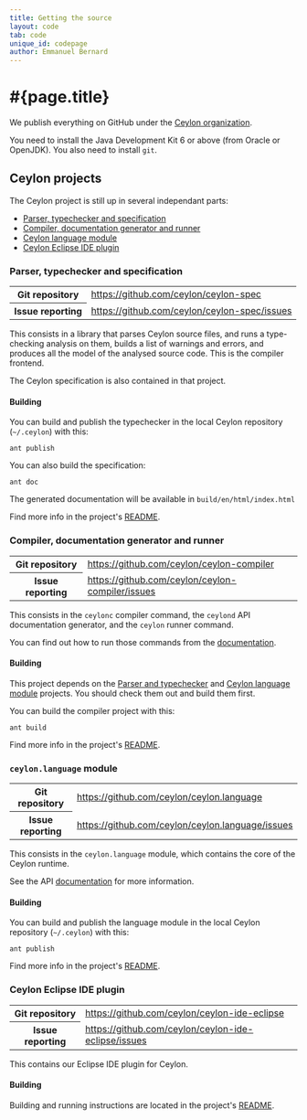 ```yaml
---
title: Getting the source
layout: code
tab: code
unique_id: codepage
author: Emmanuel Bernard
---
```

# #{page.title}

We publish everything on GitHub under the [Ceylon organization](https://github.com/ceylon).

You need to install the Java Development Kit 6 or above (from Oracle or OpenJDK). 
You also need to install `git`.

## Ceylon projects

The Ceylon project is still up in several independant parts:

- [Parser, typechecker and specification](#parser_typechecker_and_specification)
- [Compiler, documentation generator and runner](#compiler_documentation_generator_and_runner)
- [Ceylon language module](#ceylonlanguage_module)
- [Ceylon Eclipse IDE plugin](#ceylon_eclipse_ide_plugin)

### Parser, typechecker and specification

<table>
 <tr><th>Git repository</th><td><a href="https://github.com/ceylon/ceylon-spec">https://github.com/ceylon/ceylon-spec</a></td></tr>
 <tr><th>Issue reporting</th><td><a href="https://github.com/ceylon/ceylon-spec/issues">https://github.com/ceylon/ceylon-spec/issues</a></td></tr>
</table>

This consists in a library that parses Ceylon source files, and runs a type-checking analysis
on them, builds a list of warnings and errors, and produces all the model of the analysed source
code. This is the compiler frontend.

The Ceylon specification is also contained in that project.

#### Building

You can build and publish the typechecker in the local Ceylon repository (`~/.ceylon`) with this:

<!-- lang: bash -->
    ant publish

You can also build the specification:

<!-- lang: bash -->
    ant doc

The generated documentation will be available in `build/en/html/index.html`

Find more info in the project's [README](https://github.com/ceylon/ceylon-spec/blob/master/README.md).

### Compiler, documentation generator and runner

<table>
 <tr><th>Git repository</th><td><a href="https://github.com/ceylon/ceylon-compiler">https://github.com/ceylon/ceylon-compiler</a></td></tr>
 <tr><th>Issue reporting</th><td><a href="https://github.com/ceylon/ceylon-compiler/issues">https://github.com/ceylon/ceylon-compiler/issues</a></td></tr>
</table>

This consists in the `ceylonc` compiler command, the `ceylond` API documentation generator, and
the `ceylon` runner command.

You can find out how to run those commands from the [documentation](/documentation/spec/modulesandtools.html#tools).

#### Building

This project depends on the [Parser and typechecker](#parser_typechecker_and_specification) and 
[Ceylon language module](#ceylonlanguage_module) projects. You
should check them out and build them first.

You can build the compiler project with this:

<!-- lang: bash -->
    ant build

Find more info in the project's [README](https://github.com/ceylon/ceylon-compiler/blob/master/README.md).

### `ceylon.language` module

<table>
 <tr><th>Git repository</th><td><a href="https://github.com/ceylon/ceylon.language">https://github.com/ceylon/ceylon.language</a></td></tr>
 <tr><th>Issue reporting</th><td><a href="https://github.com/ceylon/ceylon.language/issues">https://github.com/ceylon/ceylon.language/issues</a></td></tr>
</table>

This consists in the `ceylon.language` module, which contains the core of the Ceylon runtime.

See the API [documentation](#{site.urls.apidoc}/) for more information.

#### Building

You can build and publish the language module in the local Ceylon repository (`~/.ceylon`) with this:

<!-- lang: bash -->
    ant publish

Find more info in the project's [README](https://github.com/ceylon/ceylon.language/blob/master/README.md).

### Ceylon Eclipse IDE plugin

<table>
 <tr><th>Git repository</th><td><a href="https://github.com/ceylon/ceylon-ide-eclipse">https://github.com/ceylon/ceylon-ide-eclipse</a></td></tr>
 <tr><th>Issue reporting</th><td><a href="https://github.com/ceylon/ceylon-ide-eclipse/issues">https://github.com/ceylon/ceylon-ide-eclipse/issues</a></td></tr>
</table>

This contains our Eclipse IDE plugin for Ceylon.

#### Building

Building and running instructions are located in the project's 
[README](https://github.com/ceylon/ceylon-ide-eclipse/blob/master/README.md).